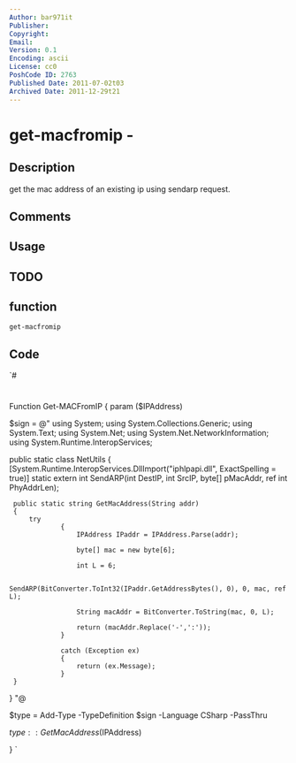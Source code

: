 ```yaml
---
Author: bar971it
Publisher: 
Copyright: 
Email: 
Version: 0.1
Encoding: ascii
License: cc0
PoshCode ID: 2763
Published Date: 2011-07-02t03
Archived Date: 2011-12-29t21
---
```


# get-macfromip - 

## Description

get the mac address of an existing ip using sendarp request.

## Comments



## Usage



## TODO



## function

`get-macfromip`

## Code

`#
 #
 Function Get-MACFromIP {
 param ($IPAddress)
 
 $sign = @"
 using System;
 using System.Collections.Generic;
 using System.Text;
 using System.Net;
 using System.Net.NetworkInformation;
 using System.Runtime.InteropServices;
 
 public static class NetUtils
 {
     [System.Runtime.InteropServices.DllImport("iphlpapi.dll", ExactSpelling = true)]
     static extern int SendARP(int DestIP, int SrcIP, byte[] pMacAddr, ref int PhyAddrLen);
 
     public static string GetMacAddress(String addr)
     {
         try
                 {                   
                     IPAddress IPaddr = IPAddress.Parse(addr);
                    
                     byte[] mac = new byte[6];
                     
                     int L = 6;
                     
                     SendARP(BitConverter.ToInt32(IPaddr.GetAddressBytes(), 0), 0, mac, ref L);
                     
                     String macAddr = BitConverter.ToString(mac, 0, L);
                     
                     return (macAddr.Replace('-',':'));
                 }
 
                 catch (Exception ex)
                 {
                     return (ex.Message);              
                 }
     }
 }
 "@
 
 
 $type = Add-Type -TypeDefinition $sign -Language CSharp -PassThru
 
 
 $type::GetMacAddress($IPAddress)
 
 }
`

